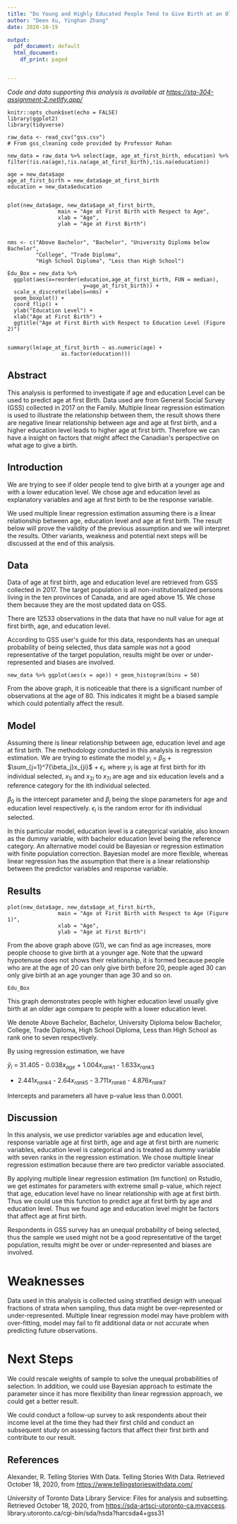```yaml
---
title: "Do Young and Highly Educated People Tend to Give Birth at an Older Age?"
author: "Deen Xu, Yinghan Zhang"
date: 2020-10-19

output:
  pdf_document: default
  html_document:
    df_print: paged


---
```

*Code and data supporting this analysis is available at* 
*https://sta-304-assignment-2.netlify.app/*
```{r setup, include=FALSE}
knitr::opts_chunk$set(echo = FALSE)
library(ggplot2)
library(tidyverse)

raw_data <- read_csv("gss.csv") 
# From gss_cleaning code provided by Professor Rohan
```

```{r, include=FALSE}
new_data = raw_data %>% select(age, age_at_first_birth, education) %>% filter(!is.na(age),!is.na(age_at_first_birth),!is.na(education))

age = new_data$age
age_at_first_birth = new_data$age_at_first_birth
education = new_data$education


plot(new_data$age, new_data$age_at_first_birth, 
                main = "Age at First Birth with Respect to Age", 
                xlab = "Age", 
                ylab = "Age at First Birth")


nms <- c("Above Bachelor", "Bachelor", "University Diploma below Bachelor", 
         "College", "Trade Diploma", 
         "High School Diploma", "Less than High School")

Edu_Box = new_data %>% 
  ggplot(aes(x=reorder(education,age_at_first_birth, FUN = median),
                        y=age_at_first_birth)) + 
  scale_x_discrete(labels=nms) +
  geom_boxplot() + 
  coord_flip() + 
  ylab("Education Level") + 
  xlab("Age at First Birth") + 
  ggtitle("Age at First Birth with Respect to Education Level (Figure 2)")


summary(lm(age_at_first_birth ~ as.numeric(age) + 
                 as.factor(education)))

```

## Abstract
This analysis is performed to investigate if age and education Level can be 
used to predict age at first Birth. Data used are from General Social Survey
(GSS) collected in 2017 on the Family. Multiple linear regression estimation 
is used to illustrate the relationship between them, the result shows there are 
negative linear relationship between age and age at first birth, and a higher 
education level leads to higher age at first birth. Therefore we can have a 
insight on factors that might affect the Canadian's perspective on what age to 
give a birth.



## Introduction
We are trying to see if older people tend to give birth at a younger age and 
with a lower education level. We chose age and education level as explanatory 
variables and age at first birth to be the response variable.

We used multiple linear regression estimation assuming there is a linear 
relationship between age, education level and age at first birth. The result 
below will prove the validity of the previous assumption and we will interpret 
the results. Other variants, weakness and potential next steps will be discussed 
at the end of this analysis.


## Data
Data of age at first birth, age and education level are retrieved from GSS 
collected in 2017. The target population is all non-institutionalized persons 
living in the ten provinces of Canada, and are aged above 15. We chose them 
because they are the most updated data on GSS.

There are 12533 observations in the data that have no null value for age at 
first birth, age, and education level.

According to GSS user's guide for this data, respondents has an unequal 
probability of being selected, thus data sample was not a good representative of 
the target population, results might be over or under-represented and biases are
involved.
```{r, echo=FALSE}
new_data %>% ggplot(aes(x = age)) + geom_histogram(bins = 50)
```
From the above graph, it is noticeable that there is a significant number of 
observations at the age of 80. This indicates it might be a biased sample which 
could potentially affect the result.




## Model
Assuming there is linear relationship between age, education level and age at
first birth. The methodology conducted in this analysis is regression estimation.
We are trying to estimate the model 
$y_{i}$ = ${\beta_0}$ + $\sum_{j=1}^7{\beta_j}x_{ji}$ + ${\epsilon_{i}}$,
where $y_{i}$ is age at first birth for ith individual selected, $x_{1i}$ and 
$x_{2i}$ to $x_{7i}$ are age and six education levels and a reference category for
the ith individual selected. 

${\beta_0}$ is the intercept parameter and ${\beta_j}$ being the slope parameters
for age and education level respectively. ${\epsilon_{i}}$ is the random error 
for ith individual selected.

In this particular model, education level is a categorical variable, also known
as the dummy variable, with bachelor education level being the reference category.
An alternative model could be Bayesian or regression estimation with finite 
population correction. Bayesian model are more flexible, whereas linear regression
has the assumption that there is a linear relationship between the predictor 
variables and response variable.


## Results
```{r, echo=FALSE}
plot(new_data$age, new_data$age_at_first_birth, 
                main = "Age at First Birth with Respect to Age (Figure 1)", 
                xlab = "Age", 
                ylab = "Age at First Birth")

```
From the above graph above (G1), we can find as age increases, more people choose
to give birth at a younger age. Note that the upward hypotenuse does not shows 
their relationship, it is formed because people who are at the age of 20 can 
only give birth before 20, people aged 30 can only give birth at an age younger
than age 30 and so on.
```{r, echo=FALSE}
Edu_Box
```
This graph demonstrates people with higher education level usually give birth at
an older age compare to people with a lower education level.

We denote Above Bachelor, Bachelor, University Diploma below Bachelor, College, 
Trade Diploma, High School Diploma, Less than High School as rank one to seven
respectively.

By using regression estimation, we have

$\hat{y}_{i}$ = 31.405 - 0.038$x_{age}$ + 1.004$x_{rank1}$ - 1.633$x_{rank3}$ 
- 2.441$x_{rank4}$ - 2.64$x_{rank5}$ - 3.711$x_{rank6}$ - 4.876$x_{rank7}$ 

Intercepts and parameters all have p-value less than 0.0001.


## Discussion
In this analysis, we use predictor variables age and education level, response
variable age at first birth, age and age at first birth are numeric variables,
education level is categorical and is treated as dummy variable with seven ranks
in the regression estimation. We chose multiple linear regression estimation
because there are two predictor variable associated.

By applying multiple linear regression estimation (lm function) on Rstudio, we
get estimates for parameters with extreme small p-value, which reject that
age, education level have no linear relationship with age at first birth. Thus 
we could use this function to predict age at first birth by age and education 
level. Thus we found age and education level might be factors that affect age
at first birth.
                            
Respondents in GSS survey has an unequal probability of being selected, 
thus the sample we used might not be a good representative of the target
population, results might be over or under-represented and biases are
involved.


# Weaknesses
Data used in this analysis is collected using stratified design with unequal 
fractions of strata when sampling, thus data might be over-represented or
under-represented.
Multiple linear regression model may have problem with over-fitting, model may
fail to fit additional data or not accurate when predicting future observations.


# Next Steps
We could rescale weights of sample to solve the unequal 
probabilities of selection. In addition, we could use Bayesian approach to 
estimate the parameter since it has more flexibility than linear regression
approach, we could get a better result.

We could conduct a follow-up survey to ask respondents about their income level
at the time they had their first child and conduct an subsequent study on assessing
factors that affect their first birth and contribute to our result.


## References

Alexander, R. Telling Stories With Data. Telling Stories With Data. Retrieved 
    October 18, 2020, from https://www.tellingstorieswithdata.com/

University of Toronto Data Library Service: Files for analysis and subsetting. 
    Retrieved October 18, 2020, from https://sda-artsci-utoronto-ca.myaccess.
    library.utoronto.ca/cgi-bin/sda/hsda?harcsda4+gss31
